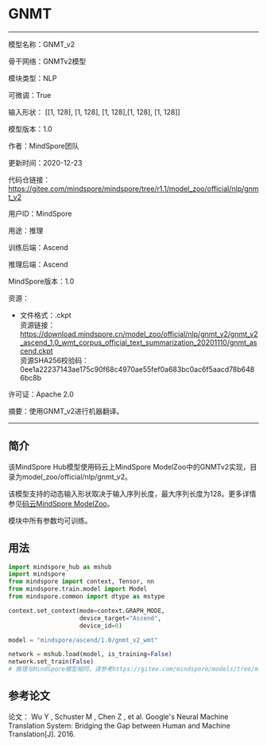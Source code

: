 # GNMT

---

模型名称：GNMT_v2

骨干网络：GNMTv2模型

模块类型：NLP

可微调：True

输入形状： [[1, 128], [1, 128], [1, 128],[1, 128], [1, 128]]

模型版本：1.0

作者：MindSpore团队

更新时间：2020-12-23

代码仓链接： <https://gitee.com/mindspore/mindspore/tree/r1.1/model_zoo/official/nlp/gnmt_v2>

用户ID：MindSpore

用途：推理

训练后端：Ascend

推理后端：Ascend

MindSpore版本：1.0

资源：

-
    文件格式：.ckpt  
    资源链接： <https://download.mindspore.cn/model_zoo/official/nlp/gnmt_v2/gnmt_v2_ascend_1.0_wmt_corpus_official_text_summarization_20201110/gnmt_ascend.ckpt>  
    资源SHA256校验码： 0ee1a22237143ae175c90f68c4970ae55fef0a683bc0ac6f5aacd78b6486bc8b

许可证：Apache 2.0

摘要：使用GNMT_v2进行机器翻译。

---

## 简介

该MindSpore Hub模型使用码云上MindSpore ModelZoo中的GNMTv2实现，目录为model_zoo/official/nlp/gnmt_v2。

该模型支持的动态输入形状取决于输入序列长度，最大序列长度为128。更多详情参见[码云MindSpore ModelZoo](https://gitee.com/mindspore/mindspore/tree/r1.1/model_zoo/official/nlp/gnmt_v2/README.md)。

模块中所有参数均可训练。

## 用法

```python
import mindspore_hub as mshub
import mindspore
from mindspore import context, Tensor, nn
from mindspore.train.model import Model
from mindspore.common import dtype as mstype

context.set_context(mode=context.GRAPH_MODE,
                    device_target="Ascend",
                    device_id=0)

model = "mindspore/ascend/1.0/gnmt_v2_wmt"

network = mshub.load(model, is_training=False)
network.set_train(False)
# 推理与MindSpore模型相同，请参考https://gitee.com/mindspore/models/tree/master/official/nlp/gnmt_v2
```

## 参考论文

论文： Wu Y , Schuster M , Chen Z , et al. Google's Neural Machine Translation System: Bridging the Gap between Human and Machine Translation[J]. 2016.
